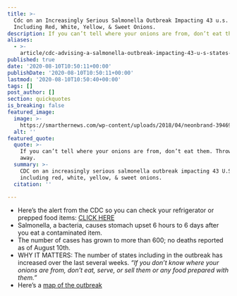 ```yaml
---
title: >-
  Cdc on an Increasingly Serious Salmonella Outbreak Impacting 43 u.s. States
  Including Red, White, Yellow, & Sweet Onions.
description: If you can’t tell where your onions are from, don’t eat them. throw them away.
aliases:
  - >-
    article/cdc-advising-a-salmonella-outbreak-impacting-43-u-s-states-including-red-white-yellow-sweet-onions/
published: true
date: '2020-08-10T10:50:11+00:00'
publishDate: '2020-08-10T10:50:11+00:00'
lastmod: '2020-08-10T10:50:40+00:00'
tags: []
post_author: []
section: quickquotes
is_breaking: false
featured_image:
  image: >-
    https://smarthernews.com/wp-content/uploads/2018/04/neonbrand-394691-unsplash-scaled.jpg
  alt: ''
featured_quote:
  quote: >-
    If you can’t tell where your onions are from, don’t eat them. Throw them
    away.
  summary: >-
    CDC on an increasingly serious salmonella outbreak impacting 43 U.S. states
    including red, white, yellow, & sweet onions.
  citation: ''

---
```

*   Here’s the alert from the CDC so you can check your refrigerator or prepped food items: [CLICK HERE](https://www.cdc.gov/salmonella/newport-07-20/index.html)
*   Salmonella, a bacteria, causes stomach upset 6 hours to 6 days after you eat a contaminated item.
*   The number of cases has grown to more than 600; no deaths reported as of August 10th.
*   WHY IT MATTERS: The number of states including in the outbreak has increased over the last several weeks. _“If you don’t know where your onions are from, don’t eat, serve, or sell them or any food prepared with them.”_
*   Here’s a [map of the outbreak](https://www.cdc.gov/salmonella/newport-07-20/map.html)